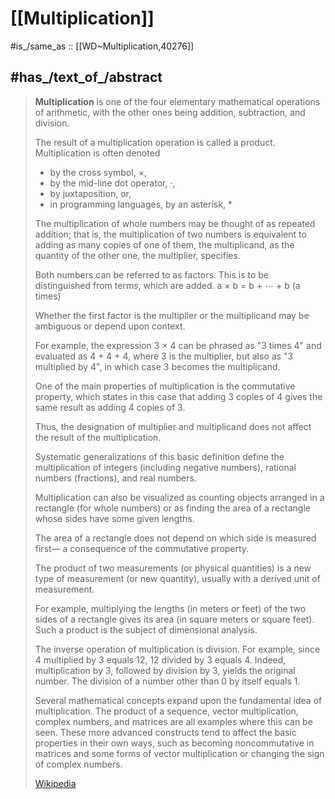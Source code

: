 
# [[Multiplication]]  

#is_/same_as :: [[WD~Multiplication,40276]] 

## #has_/text_of_/abstract 

> **Multiplication** is one of the four elementary mathematical operations of arithmetic, 
> with the other ones being addition, subtraction, and division. 
> 
> The result of a multiplication operation is called a product. 
> Multiplication is often denoted 
> - by the cross symbol, ×, 
> - by the mid-line dot operator, ·, 
> - by juxtaposition, or, 
> - in programming languages, by an asterisk, * 
>
> The multiplication of whole numbers may be thought of as repeated addition; 
> that is, the multiplication of two numbers is equivalent to 
> adding as many copies of one of them, the multiplicand, 
> as the quantity of the other one, the multiplier, specifies. 
> 
> Both numbers can be referred to as factors. 
> This is to be distinguished from terms, which are added.
>         a × b = b + ⋯ + b  (a times) 
>
> Whether the first factor is the multiplier or the multiplicand 
> may be ambiguous or depend upon context. 
> 
> For example, the expression 3 × 4 can be phrased as "3 times 4" 
> and evaluated as 4 + 4 + 4, where 3 is the multiplier, 
> but also as "3 multiplied by 4", in which case 3 becomes the multiplicand. 
> 
> One of the main properties of multiplication is the commutative property, 
> which states in this case that adding 3 copies of 4 gives the same result 
> as adding 4 copies of 3. 
> 
> Thus, the designation of multiplier and multiplicand 
> does not affect the result of the multiplication.
>
> Systematic generalizations of this basic definition define the multiplication of integers (including negative numbers), rational numbers (fractions), and real numbers.
>
> Multiplication can also be visualized as counting objects arranged in a rectangle 
> (for whole numbers) or as finding the area of a rectangle 
> whose sides have some given lengths. 
> 
> The area of a rectangle does not depend on which side is measured first—
> a consequence of the commutative property.
>
> The product of two measurements (or physical quantities) 
> is a new type of measurement (or new quantity), usually with a derived unit of measurement. 
> 
> For example, multiplying the lengths (in meters or feet) of the two sides of a rectangle 
> gives its area (in square meters or square feet). 
> Such a product is the subject of dimensional analysis.
>
> The inverse operation of multiplication is division. For example, since 4 multiplied by 3 equals 12, 12 divided by 3 equals 4. Indeed, multiplication by 3, followed by division by 3, yields the original number. The division of a number other than 0 by itself equals 1.
>
> Several mathematical concepts expand upon the fundamental idea of multiplication. The product of a sequence, vector multiplication, complex numbers, and matrices are all examples where this can be seen. These more advanced constructs tend to affect the basic properties in their own ways, such as becoming noncommutative in matrices and some forms of vector multiplication or changing the sign of complex numbers.
>
> [Wikipedia](https://en.wikipedia.org/wiki/Multiplication) 

